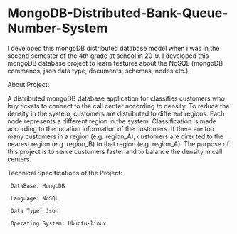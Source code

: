 # MongoDB-Distributed-Bank-Queue-Number-System
I developed this mongoDB distributed database model when i was in the second semester of the 4th grade at school in 2019.
I developed this mongoDB database project to learn features about the NoSQL (mongoDB commands, json data type, documents, schemas, nodes etc.).

About Project:

A distributed mongoDB database application for classifies customers who buy tickets to connect to the call center according to density.
To reduce the density in the system, customers are distributed to different regions.
Each node represents a different region in the system.
Classification is made according to the location information of the customers.
If there are too many customers in a region (e.g. region_A), customers are directed to the nearest region (e.g. region_B) to that region (e.g. region_A).
The purpose of this project is to serve customers faster and to balance the density in call centers.

Technical Specifications of the Project:

     DataBase: MongoDB
     
     Language: NoSQL
     
     Data Type: Json
     
     Operating System: Ubuntu-linux
